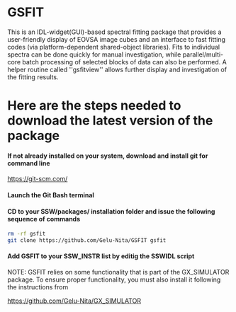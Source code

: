 # GSFIT
This is an IDL-widget(GUI)-based spectral fitting package that provides a user-friendly display of EOVSA image cubes and an interface to fast fitting codes (via platform-dependent shared-object libraries).  Fits to individual spectra can be done quickly for manual investigation, while parallel/multi-core batch processing of selected blocks of data can also be performed. A helper routine called ''gsfitview'' allows further display and investigation of the fitting results.

# Here are the steps needed to download the latest version of the package

#### If not already installed on your system, download and install git for command line

https://git-scm.com/

#### Launch the Git Bash terminal

#### CD to  your SSW/packages/ installation folder and issue the following sequence of commands

```bash
rm -rf gsfit
git clone https://github.com/Gelu-Nita/GSFIT gsfit
```

#### Add GSFIT to your SSW_INSTR list by editig the SSWIDL script

NOTE: GSFIT relies on some functionality that is part of the GX_SIMULATOR package. 
To ensure proper functionality, you must also install it following the instructions from 

https://github.com/Gelu-Nita/GX_SIMULATOR


